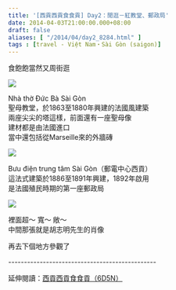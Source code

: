 ```yaml
---
title: '[西貢西貢食食貢] Day2：閒逛－紅教堂、郵政局'
date: 2014-04-03T21:00:00.000+08:00
draft: false
aliases: [ "/2014/04/day2_8284.html" ]
tags : [travel - Việt Nam・Sài Gòn (saigon)]
---
```


食飽飽當然又周街逛  

![](/images/saigon2f1.jpg)

Nhà thờ Đức Bà Sài Gòn  
聖母教堂，於1863至1880年興建的法國風建築  
兩座尖尖的塔這樣，前面還有一座聖母像  
建材都是由法國進口  
當中還包括從Marseille來的外牆磚  

![](/images/saigon2f2.jpg)

Bưu điện trung tâm Sài Gòn（郵電中心西貢）  
這法式建築於1886至1891年興建，1892年啟用  
是法國殖民時期的第一座郵政局  

![](/images/saigon2f.jpg)

裡面超～ 寬～ 敞～  
中間那張就是胡志明先生的肖像  
  
再去下個地方參觀了  
  
\-----------------------------------------------  
  
延伸閱讀：[西貢西貢食食貢（6D5N）](https://hidie.net/saigon6d5n/)
